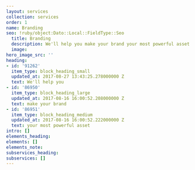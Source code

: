 ```yaml
---
layout: services
collection: services
order: 1
name: Branding
seo: !ruby/object:Dato::Local::FieldType::Seo
  title: Branding
  description: We'll help you make your brand your most powerful asset.
  image: 
hero_image_src: ''
heading:
- id: '91262'
  item_type: block_heading_small
  updated_at: 2017-08-27 13:43:25.278000000 Z
  text: We'll help you
- id: '86950'
  item_type: block_heading_large
  updated_at: 2017-08-16 16:00:52.208000000 Z
  text: make your brand
- id: '86951'
  item_type: block_heading_medium
  updated_at: 2017-08-16 16:00:52.222000000 Z
  text: your most powerful asset
intro: []
elements_heading: 
elements: []
elements_note: 
subservices_heading: 
subservices: []
---
```


